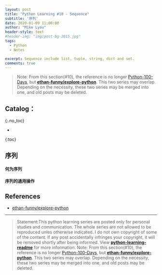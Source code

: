 ```yaml
---
layout: post
title: "Python Learning #10 - Sequence"
subtitle: '序列'
date: 2020-01-09 11:00:00
author: "Mike Lyou"
header-style: text
#header-img: "img/post-bg-2015.jpg"
tags:
  - Python
  - Notes

excerpt: Sequence include list, tuple, string, dict and set.
comments: true
---
```


<!-- more -->

>Note: From this section(\#10), the reference is no longer [Python-100-Days](https://github.com/jackfrued/Python-100-Days), but **[ethan-funny/explore-python](https://github.com/ethan-funny/explore-python)**. This two series may overlap. Depending on the necessity, these two series may be merged into one, and old posts may be deleted.


## Catalog：
{:.no_toc}

*  
{:toc}


## 序列

#### 何为序列



#### 序列的通用操作






## References
- [ethan-funny/explore-python](https://github.com/ethan-funny/explore-python)


------------
>Statement:This python learning series are posted only for personal studies and communication. The whole series are not allowed to be reproduced unles otherwise indicated. I do not own copyright of some of the content. If any post accidentally infringes your copyright, it will be removed shortly after being informed. View **[python-learning-readme](https://mikelyou.com/2020/01/02/python-learning-00-readme/)** for more information.
>Note: From this section(\#10), the reference is no longer [Python-100-Days](https://github.com/jackfrued/Python-100-Days), but **[ethan-funny/explore-python](https://github.com/ethan-funny/explore-python)**. This two series may overlap. Depending on the necessity, these two series may be merged into one, and old posts may be deleted.
